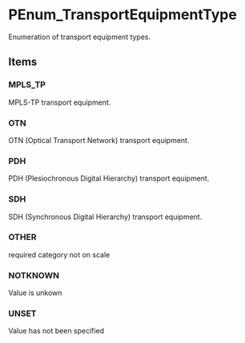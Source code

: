 # PEnum_TransportEquipmentType

Enumeration of transport equipment types.
<!-- end of short definition -->

## Items

### MPLS_TP
MPLS-TP transport equipment.

### OTN
OTN (Optical Transport Network) transport equipment.

### PDH
PDH (Plesiochronous Digital Hierarchy) transport equipment.

### SDH
SDH (Synchronous Digital Hierarchy) transport equipment.

### OTHER
required category not on scale

### NOTKNOWN
Value is unkown

### UNSET
Value has not been specified
